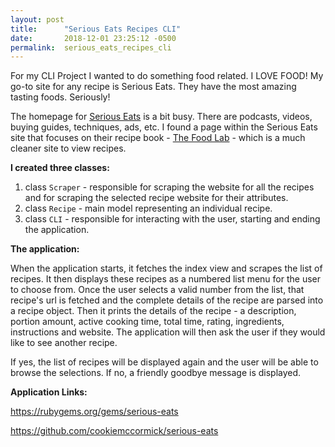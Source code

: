 ```yaml
---
layout: post
title:      "Serious Eats Recipes CLI"
date:       2018-12-01 23:25:12 -0500
permalink:  serious_eats_recipes_cli
---
```



For my CLI Project I wanted to do something food related.  I LOVE FOOD!  My go-to site for any recipe is Serious Eats.  They have the most amazing tasting foods.  Seriously!

The homepage for [Serious Eats](https://www.seriouseats.com/) is a bit busy.  There are podcasts, videos, buying guides, techniques, ads, etc.  I found a page within the Serious Eats site that focuses on their recipe book - [The Food Lab](https://www.seriouseats.com/the-food-lab/recipes) - which is a much cleaner site to view recipes.

**I created three classes:**

1. class `Scraper` - responsible for scraping the website for all the recipes and for scraping the selected recipe website for their attributes.
2. class `Recipe` - main model representing an individual recipe.
3. class `CLI` - responsible for interacting with the user, starting and ending the application.

**The application:**

When the application starts, it fetches the index view and scrapes the list of recipes.  It then displays these recipes as a numbered list menu for the user to choose from.  Once the user selects a valid number from the list, that recipe's url is fetched and the complete details of the recipe are parsed into a recipe object.  Then it prints the details of the recipe - a
description, portion amount, active cooking time, total time, rating, ingredients, instructions and website.  The application will then ask the user if they would like to see another recipe.

If yes, the list of recipes will be displayed again and the user will be able to browse the selections.  If no, a friendly goodbye message is displayed.

**Application Links:**

https://rubygems.org/gems/serious-eats

https://github.com/cookiemccormick/serious-eats
